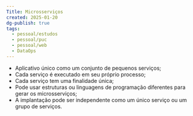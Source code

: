 ```yaml
---
Title: Microsserviços
created: 2025-01-20
dg-publish: true
tags:
  - pessoal/estudos
  - pessoal/puc
  - pessoal/web
  - DataOps
---
```

- Aplicativo único como um conjunto de pequenos serviços;
- Cada serviço é executado em seu próprio processo;
- Cada serviço tem uma finalidade única;
- Pode usar estruturas ou linguagens de programação diferentes para gerar os microsserviços;
- A implantação pode ser independente como um único serviço ou um grupo de serviços.